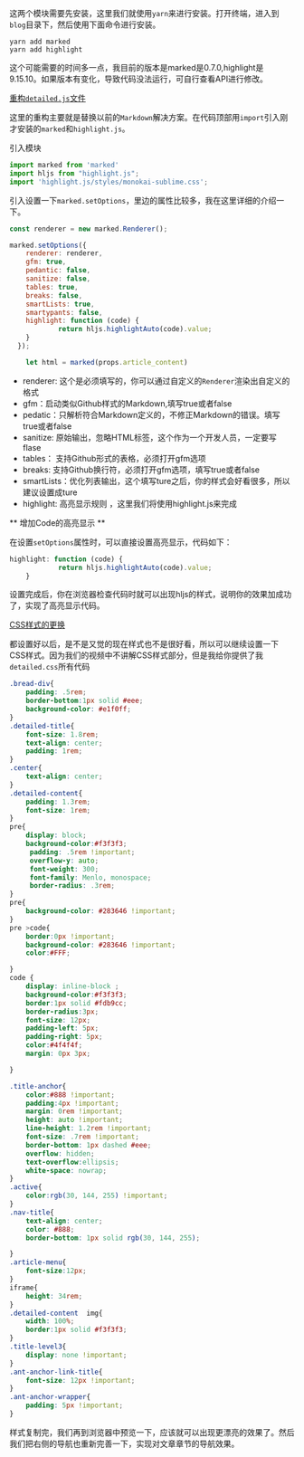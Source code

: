 这两个模块需要先安装，这里我们就使用`yarn`来进行安装。打开终端，进入到`blog`目录下，然后使用下面命令进行安装。

```
yarn add marked
yarn add highlight
```

这个可能需要的时间多一点，我目前的版本是marked是0.7.0,highlight是9.15.10。如果版本有变化，导致代码没法运行，可自行查看API进行修改。

[重构`detailed.js`文件](https://jspang.com/detailed?id=52#toc374)

这里的重构主要就是替换以前的`Markdown`解决方案。在代码顶部用`import`引入刚才安装的`marked`和`highlight.js`。

引入模块

```js
import marked from 'marked'
import hljs from "highlight.js";
import 'highlight.js/styles/monokai-sublime.css';
```

引入设置一下`marked.setOptions`，里边的属性比较多，我在这里详细的介绍一下。

```js
const renderer = new marked.Renderer();

marked.setOptions({
    renderer: renderer, 
    gfm: true,
    pedantic: false,
    sanitize: false,
    tables: true,
    breaks: false,
    smartLists: true,
    smartypants: false,
    highlight: function (code) {
            return hljs.highlightAuto(code).value;
    }
  }); 

    let html = marked(props.article_content) 
```

- renderer: 这个是必须填写的，你可以通过自定义的`Renderer`渲染出自定义的格式
- gfm：启动类似Github样式的Markdown,填写true或者false
- pedatic：只解析符合Markdown定义的，不修正Markdown的错误。填写true或者false
- sanitize: 原始输出，忽略HTML标签，这个作为一个开发人员，一定要写flase
- tables： 支持Github形式的表格，必须打开gfm选项
- breaks: 支持Github换行符，必须打开gfm选项，填写true或者false
- smartLists：优化列表输出，这个填写ture之后，你的样式会好看很多，所以建议设置成ture
- highlight: 高亮显示规则 ，这里我们将使用highlight.js来完成

** 增加Code的高亮显示 **

在设置`setOptions`属性时，可以直接设置高亮显示，代码如下：

```js
highlight: function (code) {
            return hljs.highlightAuto(code).value;
    }
```

设置完成后，你在浏览器检查代码时就可以出现hljs的样式，说明你的效果加成功了，实现了高亮显示代码。

[CSS样式的更换](https://jspang.com/detailed?id=52#toc375)

都设置好以后，是不是又觉的现在样式也不是很好看，所以可以继续设置一下CSS样式。因为我们的视频中不讲解CSS样式部分，但是我给你提供了我`detailed.css`所有代码

```css
.bread-div{
    padding: .5rem;
    border-bottom:1px solid #eee;
    background-color: #e1f0ff;
}
.detailed-title{
    font-size: 1.8rem;
    text-align: center;
    padding: 1rem;
}
.center{
    text-align: center;
}
.detailed-content{
    padding: 1.3rem;
    font-size: 1rem;
}
pre{
    display: block;
    background-color:#f3f3f3;
     padding: .5rem !important;
     overflow-y: auto;
     font-weight: 300;
     font-family: Menlo, monospace;
     border-radius: .3rem;
}
pre{
    background-color: #283646 !important;
}
pre >code{
    border:0px !important;
    background-color: #283646 !important;
    color:#FFF;

}
code {
    display: inline-block ;
    background-color:#f3f3f3;
    border:1px solid #fdb9cc;
    border-radius:3px;
    font-size: 12px;
    padding-left: 5px;
    padding-right: 5px;
    color:#4f4f4f;
    margin: 0px 3px;

}

.title-anchor{
    color:#888 !important;
    padding:4px !important;
    margin: 0rem !important;
    height: auto !important;
    line-height: 1.2rem !important;
    font-size: .7rem !important;
    border-bottom: 1px dashed #eee;
    overflow: hidden;
    text-overflow:ellipsis;
    white-space: nowrap;
}
.active{
    color:rgb(30, 144, 255) !important;
}
.nav-title{
    text-align: center;
    color: #888;
    border-bottom: 1px solid rgb(30, 144, 255);

}
.article-menu{
    font-size:12px;
}
iframe{
    height: 34rem;
}
.detailed-content  img{
    width: 100%;
    border:1px solid #f3f3f3;
}
.title-level3{
    display: none !important;
}
.ant-anchor-link-title{
    font-size: 12px !important;
}
.ant-anchor-wrapper{
    padding: 5px !important;
}
```

样式复制完，我们再到浏览器中预览一下，应该就可以出现更漂亮的效果了。然后我们把右侧的导航也重新完善一下，实现对文章章节的导航效果。